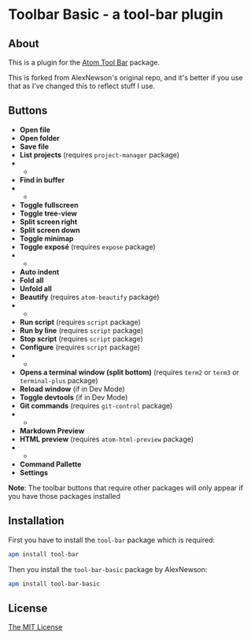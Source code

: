 # Toolbar Basic - a tool-bar plugin

## About

This is a plugin for the [Atom Tool Bar](https://atom.io/packages/tool-bar) package.

This is forked from AlexNewson's original repo, and it's better if you use that as I've changed this to reflect stuff I use.

## Buttons

* **Open file**
* **Open folder**
* **Save file**
* **List projects** (requires `project-manager` package)
* -
* **Find in buffer**
* -
* **Toggle fullscreen**
* **Toggle tree-view**
* **Split screen right**
* **Split screen down**
* **Toggle minimap**
* **Toggle exposé** (requires `expose` package)
* -
* **Auto indent**
* **Fold all**
* **Unfold all**
* **Beautify** (requires `atom-beautify` package)
* -
* **Run script** (requires `script` package)
* **Run by line** (requires `script` package)
* **Stop script** (requires `script` package)
* **Configure** (requires `script` package)
* -
* **Opens a terminal window (split bottom)**  (requires `term2` or `term3` or `terminal-plus` package)
* **Reload window** (if in Dev Mode)
* **Toggle devtools** (if in Dev Mode)
* **Git commands** (requires `git-control` package)
* -
* **Markdown Preview**
* **HTML preview** (requires `atom-html-preview` package)
* -
* **Command Pallette**
* **Settings**

**Note**: The toolbar buttons that require other packages will only appear if you have those packages installed

## Installation

First you have to install the `tool-bar` package which is required:

```bash
apm install tool-bar
```

Then you install the `tool-bar-basic` package by AlexNewson:

```bash
apm install tool-bar-basic
```

## License

[The MIT License](https://github.com/AlexNewson/tool-bar-basic/LICENSE.md)
